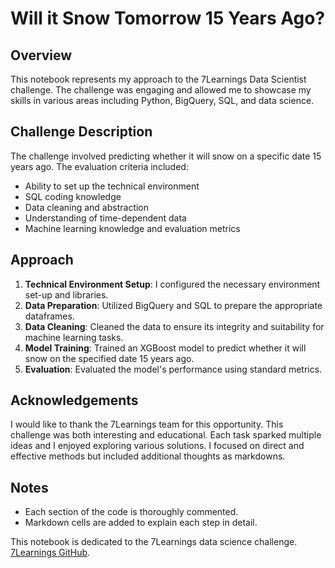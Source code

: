 # Will it Snow Tomorrow 15 Years Ago? 

## Overview

This notebook represents my approach to the 7Learnings Data Scientist challenge. The challenge was engaging and allowed me to showcase my skills in various areas including Python, BigQuery, SQL, and data science.

## Challenge Description

The challenge involved predicting whether it will snow on a specific date 15 years ago. The evaluation criteria included:

- Ability to set up the technical environment
- SQL coding knowledge
- Data cleaning and abstraction
- Understanding of time-dependent data
- Machine learning knowledge and evaluation metrics

## Approach

1. **Technical Environment Setup**: I configured the necessary environment set-up and libraries.
2. **Data Preparation**: Utilized BigQuery and SQL to prepare the appropriate dataframes.
3. **Data Cleaning**: Cleaned the data to ensure its integrity and suitability for machine learning tasks.
4. **Model Training**: Trained an XGBoost model to predict whether it will snow on the specified date 15 years ago.
5. **Evaluation**: Evaluated the model's performance using standard metrics.

## Acknowledgements

I would like to thank the 7Learnings team for this opportunity. This challenge was both interesting and educational. Each task sparked multiple ideas and I enjoyed exploring various solutions. I focused on direct and effective methods but included additional thoughts as markdowns.

## Notes

- Each section of the code is thoroughly commented.
- Markdown cells are added to explain each step in detail.

This notebook is dedicated to the 7Learnings data science challenge.  [7Learnings GitHub](https://github.com/7Learnings/code-challenges/blob/main/datascience/README.md).
